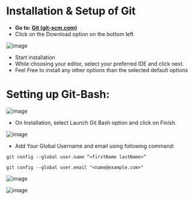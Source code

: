# Installation & Setup of Git

- **Go to: [Git (git-scm.com)](https://git-scm.com/)**
- Click on the Download option on the bottom left 

 ![image](https://user-images.githubusercontent.com/55577773/161759717-b0466942-c02f-4110-bc5e-3e72799e1789.png)

- Start installation
- While choosing your editor, select your preferred IDE and click next.
- Feel Free to install any other options than the selected default options

# **Setting up Git-Bash:**

![image](https://user-images.githubusercontent.com/55577773/161759800-3a3f808d-50f5-47d1-80c0-638580c68ec8.png)

- On Installation, select Launch Git Bash option and click on Finish.

 ![image](https://user-images.githubusercontent.com/55577773/161760070-a75e2ca9-e65e-4a20-a3a0-10f3675a5ddf.png)


- Add Your Global Username and email using following command:

```
git config --global user.name “<firstName lastName>” 
```

```
git config --global user.email "<name@example.com>"
```

![image](https://user-images.githubusercontent.com/55577773/161761380-027f7d84-9444-41d9-a5ba-a15914333426.png)

![image](https://user-images.githubusercontent.com/55577773/161762236-eaa6cfc0-ae21-4807-a8f7-685117402e7b.png)